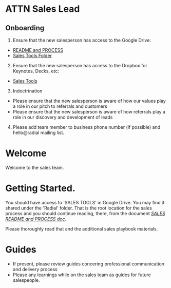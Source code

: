 # ATTN Sales Lead
## Onboarding
1. Ensure that the new salesperson has access to the Google Drive:
  - [README and PROCESS](https://docs.google.com/document/d/1nRr5w7cY2L-s722W5rXW3Z5K6NPdM0a6t4OOQ_K0vWQ/edit)
  - [Sales Tools Folder](https://drive.google.com/drive/u/0/folders/0B9pdJ07s-cP6fnBIU1gxclVITUxkWGdUVUVWd2djcFRoRkxrcUFiMjVkOHhWM3ExakZOUlU)
2. Ensure that the new salesperson has access to the Dropbox for Keynotes, Decks, etc:
  - [Sales Tools](https://www.dropbox.com/sh/k9ugudufjdgs9l1/AADUk-79HGWjlXOYR95W6UkFa?dl=0)
3. Indoctrination
  - Please ensure that the new salesperson is aware of how our values play a role in our pitch to referrals and customers
  - Please ensure that the new salesperson is aware of how referrals play a role in our discovery and development of leads
4. Please add team member to business phone number (if possible) and hello@radial mailing list.

# Welcome
Welcome to the sales team.

# Getting Started.
You should have access to 'SALES TOOLS' in Google Drive.  You may find it shared under the 'Radial' folder.
That is the root location for the sales process and you should continue reading, there, from the document [*SALES README and PROCESS doc*](https://docs.google.com/document/d/1nRr5w7cY2L-s722W5rXW3Z5K6NPdM0a6t4OOQ_K0vWQ/edit).

Please thoroughly read that and the additional sales playbook materials.

# Guides
  - If present, please review guides concering professional communication and delivery process
  - Please any learnings while on the sales team as guides for future salespeople.



